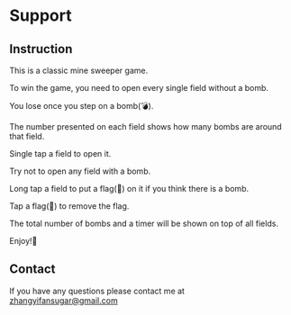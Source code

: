 # Support
## Instruction
This is a classic mine sweeper game.

To win the game, you need to open every single field without a bomb.

You lose once you step on a bomb(💣).

The number presented on each field shows how many bombs are around that field.

Single tap a field to open it.

Try not to open any field with a bomb.

Long tap a field to put a flag(🚩) on it if you think there is a bomb.

Tap a flag(🚩) to remove the flag.

The total number of bombs and a timer will be shown on top of all fields.

Enjoy!🤪
## Contact
If you have any questions please contact me at zhangyifansugar@gmail.com
